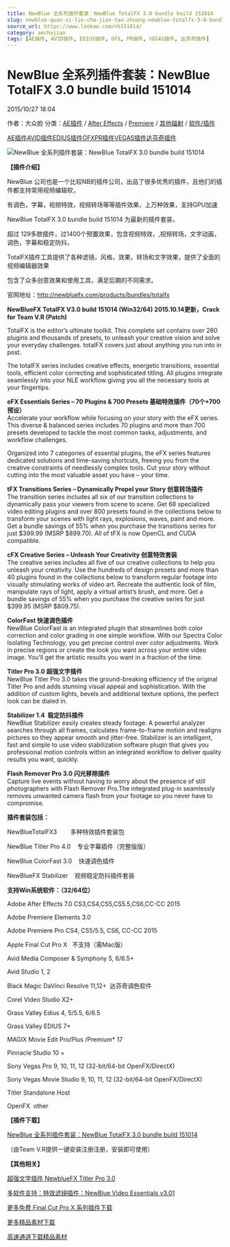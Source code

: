 ```yaml
---
title: NewBlue 全系列插件套装：NewBlue TotalFX 3.0 bundle build 151014
slug: newblue-quan-xi-lie-cha-jian-tao-zhuang-newblue-totalfx-3-0-bundle-build-151014
source_url: https://www.lookae.com/nb151014/
category: aechajian
tags: [AE插件, AVID插件, EDIUS插件, OFX, PR插件, VEGAS插件, 达芬奇插件]
---
```

# NewBlue 全系列插件套装：NewBlue TotalFX 3.0 bundle build 151014

2015/10/27 18:04

作者：大众脸
分类：[AE插件](https://www.lookae.com/after-effects/aechajian/) / [After Effects](https://www.lookae.com/after-effects/) / [Premiere](https://www.lookae.com/qitarjcj/premierezy/) / [其他辐射](https://www.lookae.com/others/) / [软件/插件](https://www.lookae.com/qitarjcj/)

[AE插件](https://www.lookae.com/tag/ae%e6%8f%92%e4%bb%b6/)[AVID插件](https://www.lookae.com/tag/avid%e6%8f%92%e4%bb%b6/)[EDIUS插件](https://www.lookae.com/tag/edius%e6%8f%92%e4%bb%b6/)[OFX](https://www.lookae.com/tag/ofx/)[PR插件](https://www.lookae.com/tag/pr%e6%8f%92%e4%bb%b6/)[VEGAS插件](https://www.lookae.com/tag/vegas%e6%8f%92%e4%bb%b6/)[达芬奇插件](https://www.lookae.com/tag/%e8%be%be%e8%8a%ac%e5%a5%87%e6%8f%92%e4%bb%b6/)

![NewBlue 全系列插件套装：NewBlue TotalFX 3.0 bundle build 151014](https://www.lookae.com/wp-content/uploads/2014/09/NewBlue-TotalFX.jpg "NewBlue 全系列插件套装：NewBlue TotalFX 3.0 bundle build 151014-LookAE.com")

**【插件介绍】**

NewBlue 公司也是一个比较NB的插件公司，出品了很多优秀的插件，且他们的插件都支持常用视频编辑软，

有调色，字幕，视频特效，视频转场等等插件效果，上万种效果，支持GPU加速

NewBlue TotalFX 3.0 bundle build 151014 为最新的插件套装，

超过 129多款插件，过1400个预置效果，包含视频特效，,视频转场，文字动画，调色，字幕和稳定防抖，

TotalFX插件工具提供了各种滤镜，风格，效果，转场和文字效果，提供了全面的视频编辑器效果

包含了众多创意效果和使用工具，满足后期的不同需求。

官网地址：http://newbluefx.com/products/bundles/totalfx

**NewBlueFX TotalFX V3.0 build 151014 (Win32/64) 2015.10.14更新，Crack for Team V.R (Patch)**

TotalFX is the editor’s ultimate toolkit. This complete set contains over 280 plugins and thousands of presets, to unleash your creative vision and solve your everyday challenges. totalFX covers just about anything you run into in post.

The totalFX series includes creative effects, energetic transitions, essential tools, efficient color correcting and sophisticated titling. All plugins integrate seamlessly into your NLE workflow giving you all the necessary tools at your fingertips.

**eFX Essentials Series – 70 Plugins & 700 Presets 基础特效插件（70个+700预设）**  
Accelerate your workflow while focusing on your story with the eFX series. This diverse & balanced series includes 70 plugins and more than 700 presets developed to tackle the most common tasks, adjustments, and workflow challenges.

Organized into 7 categories of essential plugins, the eFX series features dedicated solutions and time-saving shortcuts, freeing you from the creative constraints of needlessly complex tools. Cut your story without cutting into the most valuable asset you have – your time.

**tFX Transitions Series – Dynamically Propel your Story 创意转场插件**  
The transition series includes all six of our transition collections to dynamically pass your viewers from scene to scene. Get 68 specialized video editing plugins and over 800 presets found in the collections below to transform your scenes with light rays, explosions, waves, paint and more. Get a bundle savings of 55% when you purchase the transitions series for just $399.99 (MSRP $899.70). All of tFX is now OpenCL and CUDA compatible.

**cFX Creative Series – Unleash Your Creativity 创意特效套装**  
The creative series includes all five of our creative collections to help you unleash your creativity. Use the hundreds of design presets and more than 40 plugins found in the collections below to transform regular footage into visually stimulating works of video art. Recreate the authentic look of film, manipulate rays of light, apply a virtual artist’s brush, and more. Get a bundle savings of 55% when you purchase the creative series for just $399.95 (MSRP $809.75).

**ColorFast 快速调色插件**  
NewBlue ColorFast is an integrated plugin that streamlines both color correction and color grading in one simple workflow. With our Spectra Color Isolating Technology, you get precise control over color adjustments. Work in precise regions or create the look you want across your entire video image. You’ll get the artistic results you want in a fraction of the time.

**Titler Pro 3.0 超强文字插件**  
NewBlue Titler Pro 3.0 takes the ground-breaking efficiency of the original Titler Pro and adds stunning visual appeal and sophistication. With the addition of custom lights, bevels and additional texture options, the perfect look can be dialed in.

**Stabilizer 1.4  稳定防抖插件**  
NewBlue Stabilizer easily creates steady footage. A powerful analyzer searches through all frames, calculates frame-to-frame motion and realigns pictures so they appear smooth and jitter-free. Stabilizer is an intelligent, fast and simple to use video stabilization software plugin that gives you professional motion controls within an integrated workflow to deliver quality results you want, quickly.

**Flash Remover Pro 3.0 闪光移除插件**  
Capture live events without having to worry about the presence of still photographers with Flash Remover Pro.The integrated plug-in seamlessly removes unwanted camera flash from your footage so you never have to compromise.

**插件套装包括：**

NewBlueTotalFX3        多种特效插件套装包

NewBlue Titler Pro 4.0    专业字幕插件（完整版版）

NewBlue ColorFast 3.0    快速调色插件

NewBlueFX Stabilizer    视频稳定防抖插件套装

**支持Win系统软件：（32/64位）**

Adobe After Effects 7.0 CS3,CS4,CS5,CS5.5,CS6,CC-CC 2015

Adobe Premiere Elements 3.0

Adobe Premiere Pro CS4, CS5/5.5, CS6, CC-CC 2015

Apple Final Cut Pro X   不支持（需Mac版）

Avid Media Composer & Symphony 5, 6/6.5+

Avid Studio 1, 2

Black Magic DaVinci Resolve 11,12+  达芬奇调色软件

Corel Video Studio X2+

Grass Valley Edius 4, 5/5.5, 6/6.5

Grass Valley EDIUS 7+

MAGIX Movie Edit Pro/Plus /Premium\* 17

Pinnacle Studio 10 +

Sony Vegas Pro 9, 10, 11, 12 (32-bit/64-bit OpenFX/DirectX)

Sony Vegas Movie Studio 9, 10, 11, 12 (32-bit/64-bit OpenFX/DirectX)

Titler Standalone Host

OpenFX  other

**【插件下载】**

[NewBlue 全系列插件套装：NewBlue TotalFX 3.0 bundle build 151014](https://www.400gb.com/file/127628291)

（由Team V.R提供一键安装注册注册，安装即可使用）

**【其他相关】**

[超强文字插件 NewblueFX Titler Pro 3.0](https://www.lookae.com/nbtitler3/)

[多软件支持：特效滤镜插件：NewBlue Video Essentials v3.01](https://www.lookae.com/newblue-ve/)

[更多免费 Final Cut Pro X 系列插件下载](https://www.lookae.com/tag/fcpx/)

[更多精品素材下载](https://www.lookae.com/others/sucaigongcheng/)

[高速通道下载精品素材](https://lookae.taobao.com/)
